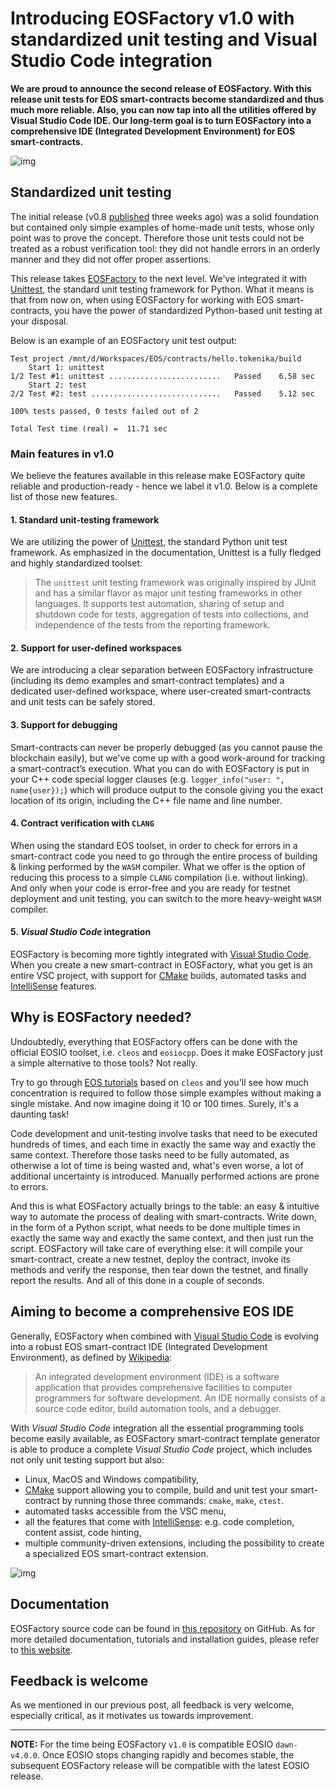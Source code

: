 # Introducing EOSFactory v1.0 with standardized unit testing and Visual Studio Code integration

**We are proud to announce the second release of EOSFactory. With this release unit tests for EOS smart-contracts become standardized and thus much more reliable. Also, you can now tap into all the utilities offered by Visual Studio Code IDE. Our long-term goal is to turn EOSFactory into a comprehensive IDE (Integrated Development Environment) for EOS smart-contracts.**

![img](https://cdn.steemitimages.com/DQmR21xQNJ4CbS1DoJEAutvYFWU9mD11PAYkCQZpLnHXLdY/EOSFactory%20logo.png)

## Standardized unit testing

The initial release (v0.8 [published](https://steemit.com/eos/@tokenika/introducing-eosfactory-an-eos-smart-contract-development-and-testing-framework) three weeks ago) was a solid foundation but contained only simple examples of home-made unit tests, whose only point was to prove the concept. Therefore those unit tests could not be treated as a robust verification tool: they did not handle errors in an orderly manner and they did not offer proper assertions.

This release takes [EOSFactory](https://github.com/tokenika/eosfactory) to the next level. We've integrated it with [Unittest](https://docs.python.org/2/library/unittest.html), the standard unit testing framework for Python. What it means is that from now on, when using EOSFactory for working with EOS smart-contracts, you have the power of standardized Python-based unit testing at your disposal.

Below is an example of an EOSFactory unit test output:

```
Test project /mnt/d/Workspaces/EOS/contracts/hello.tokenika/build
    Start 1: unittest
1/2 Test #1: unittest .........................   Passed    6.58 sec
    Start 2: test
2/2 Test #2: test .............................   Passed    5.12 sec

100% tests passed, 0 tests failed out of 2

Total Test time (real) =  11.71 sec
```

### Main features in v1.0

We believe the features available in this release make EOSFactory quite reliable and production-ready - hence we label it v1.0.  Below is a complete list of those new features.

#### 1. Standard unit-testing framework

We are utilizing the power of [Unittest](https://docs.python.org/3/library/unittest.html), the standard Python unit test framework. As emphasized in the documentation, Unittest is a fully fledged and highly standardized toolset:

> The `unittest` unit testing framework was originally inspired by JUnit and has a similar flavor as major unit testing frameworks in other languages. It supports test automation, sharing of setup and shutdown code for tests, aggregation of tests into collections, and independence of the tests from the reporting framework. 

#### 2. Support for user-defined workspaces

We are introducing a clear separation between EOSFactory infrastructure (including its demo examples and smart-contract templates) and a dedicated user-defined workspace, where user-created smart-contracts and unit tests can be safely stored.

#### 3. Support for debugging

Smart-contracts can never be properly debugged (as you cannot pause the blockchain easily), but we've come up with a good work-around for tracking a smart-contract’s execution. What you can do with EOSFactory is put in your C++ code special logger clauses (e.g. `logger_info("user: ", name{user});`) which will produce output to the console giving you the exact location of its origin, including the C++ file name and line number.

#### 4. Contract verification with `CLANG`

When using the standard EOS toolset, in order to check for errors in a smart-contract code you need to go through the entire process of building & linking performed by the `WASM` compiler. What we offer is the option of reducing this process to a simple `CLANG` compilation (i.e. without linking). And only when your code is error-free and you are ready for testnet deployment and unit testing, you can switch to the more heavy-weight `WASM` compiler.

#### 5. *Visual Studio Code* integration

EOSFactory is becoming more tightly integrated with [Visual Studio Code](https://code.visualstudio.com/). When you create a new smart-contract in EOSFactory, what you get is an entire VSC project, with support for [CMake](https://cmake.org/) builds, automated tasks and [IntelliSense](https://msdn.microsoft.com/en-us/library/hcw1s69b.aspx) features.

## Why is EOSFactory needed?

Undoubtedly, everything that EOSFactory offers can be done with the official EOSIO toolset, i.e. `cleos` and `eosiocpp`. Does it make EOSFactory just a simple alternative to those tools? Not really.

Try to go through [EOS tutorials](https://github.com/EOSIO/eos/wiki/Tutorial-eosio-token-Contract) based on `cleos` and you'll see how much concentration is required to follow those simple examples without making a single mistake. And now imagine doing it 10 or 100 times. Surely, it's a daunting task!

Code development and unit-testing involve tasks that need to be executed hundreds of times, and each time in exactly the same way and exactly the same context. Therefore those tasks need to be fully automated, as otherwise a lot of time is being wasted and, what's even worse, a lot of additional uncertainty is introduced. Manually performed actions are prone to errors.

And this is what EOSFactory actually brings to the table: an easy & intuitive way to automate the process of dealing with smart-contracts. Write down, in the form of a Python script, what needs to be done multiple times in exactly the same way and exactly the same context, and then just run the script. EOSFactory will take care of everything else: it will compile your smart-contract, create a new testnet, deploy the contract, invoke its methods and verify the response, then tear down the testnet, and finally report the results. And all of this done in a couple of seconds.

## Aiming to become a comprehensive EOS IDE

Generally, EOSFactory when combined with [Visual Studio Code](https://code.visualstudio.com/) is evolving into a robust EOS smart-contract IDE (Integrated Development Environment), as defined by [Wikipedia](https://mail.google.com/mail/u/0/#https://en.wikipedia.org/wiki/Integrated_development_environment):

> An integrated development environment (IDE) is a software application that provides comprehensive facilities to computer programmers for software development. An IDE normally consists of a source code editor, build automation tools, and a debugger.

With *Visual Studio Code* integration all the essential programming tools become easily available, as EOSFactory smart-contract template generator is able to produce a complete *Visual Studio Code* project, which includes not only unit testing support but also:

- Linux, MacOS and Windows compatibility,
- [CMake](https://cmake.org/) support allowing you to compile, build and unit test your smart-contract by running those three commands: `cmake`, `make`, `ctest`.
- automated tasks accessible from the VSC menu,
- all the features that come with [IntelliSense](https://msdn.microsoft.com/en-us/library/hcw1s69b.aspx): e.g. code completion, content assist, code hinting,
- multiple community-driven extensions, including the possibility to create a specialized EOS smart-contract extension.

![img](https://cdn.steemitimages.com/DQmcYyhEcoz4Az2vEf7vA1AJYgTNzhvKewsKPqd7hqbphyo/peek.png)

## Documentation

EOSFactory source code can be found in [this repository](https://github.com/tokenika/eosfactory) on GitHub. As for more detailed documentation, tutorials and installation guides, please refer to [this website](http://eosfactory.io/sphinx/build/html/).

## Feedback is welcome

As we mentioned in our previous post, all feedback is very welcome, especially critical, as it motivates us towards improvement.

---

**NOTE:** For the time being EOSFactory `v1.0` is compatible EOSIO `dawn-v4.0.0`. Once EOSIO stops changing rapidly and becomes stable, the subsequent EOSFactory release will be compatible with the latest EOSIO release.